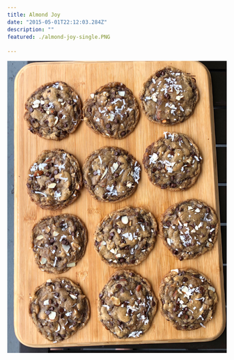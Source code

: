 ```yaml
---
title: Almond Joy 
date: "2015-05-01T22:12:03.284Z"
description: ""
featured: ./almond-joy-single.PNG

---
```


![Look at all of those M&M cookies](./almond-joy-plate.JPG)